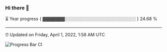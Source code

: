 ### Hi there 👋

⏳ Year progress { ▓▓▓▓▓▓▓░░░░░░░░░░░░░░░░░░░░░░░ } 24.68 %

---

⏰ Updated on Friday, April 1, 2022, 1:58 AM UTC

![Progress Bar CI](https://github.com/arthurbuhl/arthurbuhl/workflows/Progress%20Bar%20CI/badge.svg)
